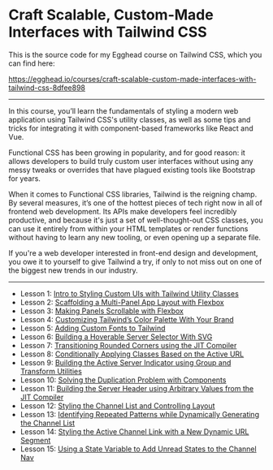 # Craft Scalable, Custom-Made Interfaces with Tailwind CSS

This is the source code for my Egghead course on Tailwind CSS, which you can find here:

https://egghead.io/courses/craft-scalable-custom-made-interfaces-with-tailwind-css-8dfee898

---

In this course, you’ll learn the fundamentals of styling a modern web application using Tailwind CSS's utility classes, as well as some tips and tricks for integrating it with component-based frameworks like React and Vue.

Functional CSS has been growing in popularity, and for good reason: it allows developers to build truly custom user interfaces without using any messy tweaks or overrides that have plagued existing tools like Bootstrap for years.

When it comes to Functional CSS libraries, Tailwind is the reigning champ. By several measures, it’s one of the hottest pieces of tech right now in all of frontend web development. Its APIs make developers feel incredibly productive, and because it's just a set of well-thought-out CSS classes, you can use it entirely from within your HTML templates or render functions without having to learn any new tooling, or even opening up a separate file.

If you're a web developer interested in front-end design and development, you owe it to yourself to give Tailwind a try, if only to not miss out on one of the biggest new trends in our industry.

---

- Lesson 1: [Intro to Styling Custom UIs with Tailwind Utility Classes](https://github.com/adeonir/egghead-tailwind-discord-clone/tree/lesson-0.1)
- Lesson 2: [Scaffolding a Multi-Panel App Layout with Flexbox](https://github.com/adeonir/egghead-tailwind-discord-clone/tree/lesson-0.2)
- Lesson 3: [Making Panels Scrollable with Flexbox](https://github.com/adeonir/egghead-tailwind-discord-clone/tree/lesson-0.3)
- Lesson 4: [Customizing Tailwind’s Color Palette With Your Brand](https://github.com/adeonir/egghead-tailwind-discord-clone/tree/lesson-0.4)
- Lesson 5: [Adding Custom Fonts to Tailwind](https://github.com/adeonir/egghead-tailwind-discord-clone/tree/lesson-0.5)
- Lesson 6: [Building a Hoverable Server Selector With SVG](https://github.com/adeonir/egghead-tailwind-discord-clone/tree/lesson-0.6)
- Lesson 7: [Transitioning Rounded Corners using the JIT Compiler](https://github.com/adeonir/egghead-tailwind-discord-clone/tree/lesson-0.7)
- Lesson 8: [Conditionally Applying Classes Based on the Active URL](https://github.com/adeonir/egghead-tailwind-discord-clone/tree/lesson-0.8)
- Lesson 9: [Building the Active Server Indicator using Group and Transform Utilities](https://github.com/adeonir/egghead-tailwind-discord-clone/tree/lesson-0.9)
- Lesson 10: [Solving the Duplication Problem with Components](https://github.com/adeonir/egghead-tailwind-discord-clone/tree/lesson-1.0)
- Lesson 11: [Building the Server Header using Arbitrary Values from the JIT Compiler](https://github.com/adeonir/egghead-tailwind-discord-clone/tree/lesson-1.1)
- Lesson 12: [Styling the Channel List and Controlling Layout](https://github.com/adeonir/egghead-tailwind-discord-clone/tree/lesson-1.2)
- Lesson 13: [Identifying Repeated Patterns while Dynamically Generating the Channel List](https://github.com/adeonir/egghead-tailwind-discord-clone/tree/lesson-1.3)
- Lesson 14: [Styling the Active Channel Link with a New Dynamic URL Segment](https://github.com/adeonir/egghead-tailwind-discord-clone/tree/lesson-1.4)
- Lesson 15: [Using a State Variable to Add Unread States to the Channel Nav](https://github.com/adeonir/egghead-tailwind-discord-clone/tree/lesson-1.5)
